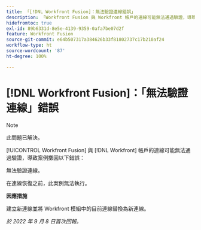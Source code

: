 ```yaml
---
title: 「[!DNL Workfront Fusion]：無法驗證連線錯誤」
description: 「Workfront Fusion 與 Workfront 帳戶的連線可能無法通過驗證，導致案例擲回以下錯誤：無法驗證連線。」
hidefromtoc: true
exl-id: 89b6331d-8e5e-4139-9359-0afa7be07d2f
feature: Workfront Fusion
source-git-commit: e64b507317a384626b33f81802737c17b210af24
workflow-type: ht
source-wordcount: '87'
ht-degree: 100%

---
```


# [!DNL Workfront Fusion]：「無法驗證連線」錯誤

>[!NOTE]
>
>此問題已解決。

<!--This article is live by request for the workaround-->

[!UICONTROL Workfront Fusion] 與 [!DNL Workfront] 帳戶的連線可能無法通過驗證，導致案例擲回以下錯誤：

無法驗證連線。

在連線恢復之前，此案例無法執行。

**因應措施**

建立新連線並將 Workfront 模組中的目前連線替換為新連線。

_於 2022 年 9 月 8 日首次回報。_
